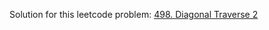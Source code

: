 Solution for this leetcode problem: [498. Diagonal Traverse 2](https://leetcode.com/problems/diagonal-traverse-ii)
